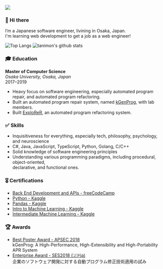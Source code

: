 ![](https://komarev.com/ghpvc/?username=tanimon)


### 👋 Hi there

I’m a Japanese software engineer, livining in Osaka, Japan.  
I'm learning web development to get a job as a web engineer!

![Top Langs](https://github-readme-stats.vercel.app/api/top-langs/?username=tanimon&hide=html,css)
![tanimon's github stats](https://github-readme-stats.vercel.app/api?username=tanimon&show_icons=true&count_private=true&line_height=40)

### 🎓 Education
**Master of Computer Science**  
_Osaka University, Osaka, Japan_  
2017–2019

- Heavy focus on software engineering, especially automated program repair, and automated program refactoring.
- Built an automated program repair system, named [kGenProg](https://github.com/kusumotolab/kgenprog), with lab members.
- Built [ExploReR](https://github.com/a-tanikd/explorer), an automated program refactoring system.

### ✅ Skills
- Inquisitiveness for everything, especially tech, philosophy, psychology, and neuroscience
- C#, Java, JavaScript, TypeScript, Python, Golang, C/C++
- Solid knowledge of software engineering principles
- Understanding various programming paradigms, including procedural, object-oriented,  
  declarative, and functional ones.

### 🎖 Certifications
- [Back End Development and APIs - freeCodeCamp](https://www.freecodecamp.org/certification/tanimon/back-end-development-and-apis)
- [Python - Kaggle](https://www.kaggle.com/learn/certification/tanimon/python)
- [Pandas - Kaggle](https://www.kaggle.com/learn/certification/tanimon/pandas)
- [Intro to Machine Learning - Kaggle](https://www.kaggle.com/learn/certification/tanimon/intro-to-machine-learning)
- [Intermediate Machine Learning - Kaggle](https://www.kaggle.com/learn/certification/tanimon/intermediate-machine-learning)

### 🏆 Awards
- [Best Poster Award - APSEC 2018](http://www.apsec2018.org/)  
kGenProg: A High-Performance, High-Extensibility and High-Portability APR System
- [Enterprise Award - SES2018 (🇯🇵ja)](https://ses.sigse.jp/2018/)  
企業のソフトウェア開発に対する自動プログラム修正技術適用の試み
